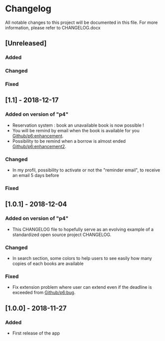 # Changelog
All notable changes to this project will be documented in this file.
For more information, please refer to CHANGELOG.docx

 ## [Unreleased]
### Added
### Changed
### Fixed

 ## [1.1] - 2018-12-17
### Added on version of "p4"
- Reservation system : book an unavailable book is now possible !
- You will be remind by email when the book is available for you
[Github/p6:enhancement](https://github.com/saga06/p6/issues/1).
- Possibility to be remind when a borrow is almost ended
[Github/p6:enhancement2](https://github.com/saga06/p6/issues/3).
 ### Changed
- In my profil, possibility to activate or not the "reminder email", to receive an email 5 days before
 ### Fixed


 ## [1.0.1] - 2018-12-04
### Added on version of "p4"
- This CHANGELOG file to hopefully serve as an evolving example of a
  standardized open source project CHANGELOG.
 ### Changed
- In search section, some colors to help users to see easily how many copies of each books are available
 ### Fixed
- Fix extension problem where user can extend even if the deadline is exceeded
from [Github/p6:bug](https://github.com/saga06/p6/issues/2).


 ## [1.0.0] - 2018-11-27
### Added
- First release of the app

